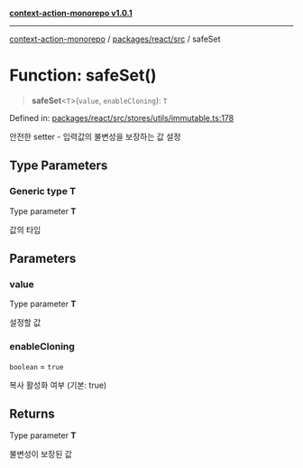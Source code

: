 [**context-action-monorepo v1.0.1**](../../../../README.md)

***

[context-action-monorepo](../../../../README.md) / [packages/react/src](../README.md) / safeSet

# Function: safeSet()

> **safeSet**&lt;`T`&gt;(`value`, `enableCloning`): `T`

Defined in: [packages/react/src/stores/utils/immutable.ts:178](https://github.com/mineclover/context-action/blob/2861d61b4b5d930e9e7f5277983455dc296dc859/packages/react/src/stores/utils/immutable.ts#L178)

안전한 setter - 입력값의 불변성을 보장하는 값 설정

## Type Parameters

### Generic type T

Type parameter **T**

값의 타입

## Parameters

### value

Type parameter **T**

설정할 값

### enableCloning

`boolean` = `true`

복사 활성화 여부 (기본: true)

## Returns

Type parameter **T**

불변성이 보장된 값
